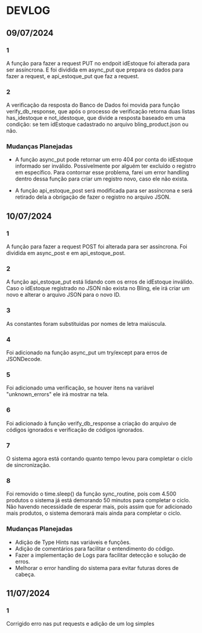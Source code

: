 # DEVLOG

## 09/07/2024

### 1
A função para fazer a request PUT no endpoit idEstoque foi alterada para ser assíncrona. E foi dividida em async_put que prepara os dados para fazer a request, e api_estoque_put que faz a request.

### 2
A verificação da resposta do Banco de Dados foi movida para função verify_db_response, que após o processo de verificação retorna duas listas
has_idestoque e not_idestoque, que divide a resposta baseado em uma condição: se tem idEstoque cadastrado no arquivo bling_product.json ou não.

### Mudanças Planejadas

- A função async_put pode retornar um erro 404 por conta do idEstoque informado ser inválido. Possivelmente por alguém ter excluído o registro em específico. Para contornar esse problema, farei um error handling dentro dessa função para criar um registro novo, caso ele não exista.

- A função api_estoque_post será modificada para ser assíncrona e será retirado dela a obrigação de fazer o registro no arquivo JSON.

## 10/07/2024

### 1

A função para fazer a request POST foi alterada para ser assíncrona. Foi dividida em async_post e em api_estoque_post. 

### 2

A função api_estoque_put está lidando com os erros de idEstoque inválido. Caso o idEstoque registrado no JSON não exista no Bling, ele irá criar um novo e alterar o arquivo JSON para o novo ID.

### 3

As constantes foram substituidas por nomes de letra maiúscula.

### 4

Foi adicionado na função async_put um try/except para erros de JSONDecode.

### 5 

Foi adicionado uma verificação, se houver itens na variável "unknown_errors" ele irá mostrar na tela.

### 6

Foi adicionado à função verify_db_response a criação do arquivo de códigos ignorados e verificação de códigos ignorados. 

### 7 

O sistema agora está contando quanto tempo levou para completar o ciclo de sincronização.

### 8 

Foi removido o time.sleep() da função sync_routine, pois com 4.500 produtos o sistema já está demorando 50 minutos para completar o ciclo. Não havendo necessidade de esperar mais, pois assim que for adicionado mais produtos, o sistema demorará mais ainda para completar o ciclo.

### Mudanças Planejadas

- Adição de Type Hints nas variáveis e funções. 
- Adição de comentários para facilitar o entendimento do código.
- Fazer a implementação de Logs para facilitar detecção e solução de erros.
- Melhorar o error handling do sistema para evitar futuras dores de cabeça.

## 11/07/2024

### 1 

Corrigido erro nas put requests e adição de um log simples